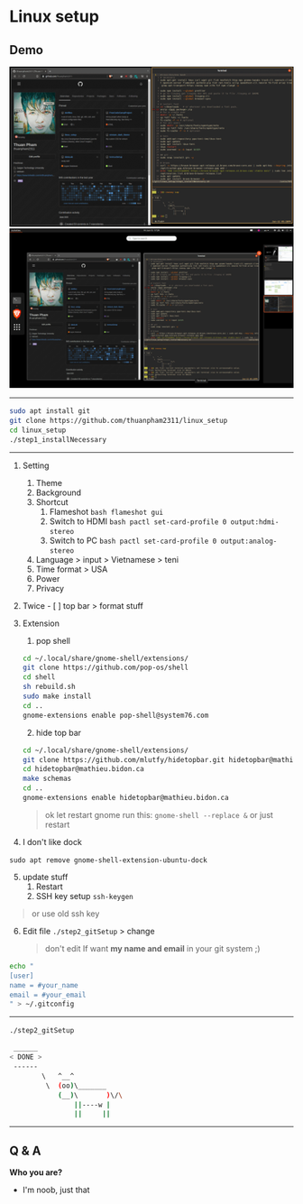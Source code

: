 # Linux setup

## Demo

![](./img/linuxSetup1.png)
![](./img/linuxSetup2.png)

---

```bash
sudo apt install git
git clone https://github.com/thuanpham2311/linux_setup
cd linux_setup
./step1_installNecessary
```

---

1.  Setting

    1. Theme
    2. Background
    3. Shortcut
       1. Flameshot `bash flameshot gui`
       2. Switch to HDMI `bash pactl set-card-profile 0 output:hdmi-stereo`
       3. Switch to PC `bash pactl set-card-profile 0 output:analog-stereo`
    4. Language > input > Vietnamese > teni
    5. Time format > USA
    6. Power
    7. Privacy

2.  Twice - [ ] top bar > format stuff

3.  Extension

    1. pop shell

    ```bash
    cd ~/.local/share/gnome-shell/extensions/
    git clone https://github.com/pop-os/shell
    cd shell
    sh rebuild.sh
    sudo make install
    cd ..
    gnome-extensions enable pop-shell@system76.com
    ```

    2. hide top bar

    ```bash
    cd ~/.local/share/gnome-shell/extensions/
    git clone https://github.com/mlutfy/hidetopbar.git hidetopbar@mathieu.bidon.ca
    cd hidetopbar@mathieu.bidon.ca
    make schemas
    cd ..
    gnome-extensions enable hidetopbar@mathieu.bidon.ca
    ```

    > ok let restart gnome run this: `gnome-shell --replace &`
    > or just restart

4.  I don't like dock

`sudo apt remove gnome-shell-extension-ubuntu-dock`

5.  update stuff
    1. Restart
    2. SSH key setup
       `ssh-keygen`

> or use old ssh key

6.  Edit file `./step2_gitSetup` > change
    > don't edit If want **my name and email** in your git system ;)

```bash
echo "
[user]
name = #your_name
email = #your_email
" > ~/.gitconfig
```

---

`./step2_gitSetup`

```bash
 ______
< DONE >
 ------
        \   ^__^
         \  (oo)\_______
            (__)\       )\/\
                ||----w |
                ||     ||
```

---

## Q & A

**Who you are?**

- I'm noob, just that
